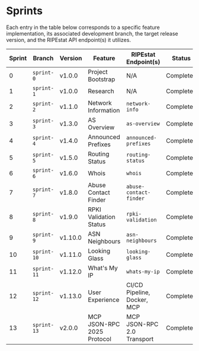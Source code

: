 # Sprints

Each entry in the table below corresponds to a specific feature implementation, its associated development branch, the target release version, and the RIPEstat API endpoint(s) it utilizes.

| Sprint | Branch | Version | Feature | RIPEstat Endpoint(s) | Status |
|--------|--------|---------|---------|----------------------|--------|
| 0 | `sprint-0` | v1.0.0 | Project Bootstrap | N/A | Completed |
| 1 | `sprint-1` | v1.0.0 | Research | N/A | Completed |
| 2 | `sprint-2` | v1.1.0 | Network Information | `network-info` | Completed |
| 3 | `sprint-3` | v1.3.0 | AS Overview | `as-overview` | Completed |
| 4 | `sprint-4` | v1.4.0 | Announced Prefixes | `announced-prefixes` | Completed |
| 5 | `sprint-5` | v1.5.0 | Routing Status | `routing-status` | Completed |
| 6 | `sprint-6` | v1.6.0 | Whois | `whois` | Completed |
| 7 | `sprint-7` | v1.8.0 | Abuse Contact Finder | `abuse-contact-finder` | Completed |
| 8 | `sprint-8` | v1.9.0 | RPKI Validation Status | `rpki-validation` | Completed |
| 9 | `sprint-9` | v1.10.0 | ASN Neighbours | `asn-neighbours` | Completed |
| 10 | `sprint-10` | v1.11.0 | Looking Glass | `looking-glass` | Completed |
| 11 | `sprint-11` | v1.12.0 | What's My IP | `whats-my-ip` | Completed |
| 12 | `sprint-12` | v1.13.0 | User Experience | CI/CD Pipeline, Docker, MCP | Completed |
| 13 | `sprint-13` | v2.0.0 | MCP JSON-RPC 2025 Protocol | MCP JSON-RPC 2.0 Transport | Completed |
